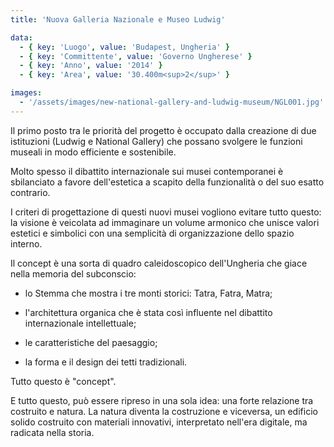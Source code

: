 ```yaml
---
title: 'Nuova Galleria Nazionale e Museo Ludwig'

data:
  - { key: 'Luogo', value: 'Budapest, Ungheria' }
  - { key: 'Committente', value: 'Governo Ungherese' }
  - { key: 'Anno', value: '2014' }
  - { key: 'Area', value: '30.400m<sup>2</sup>' }

images:
  - '/assets/images/new-national-gallery-and-ludwig-museum/NGL001.jpg'
---
```


Il primo posto tra le priorità del progetto è occupato dalla creazione di due istituzioni (Ludwig e
National Gallery) che possano svolgere le funzioni museali in modo efficiente e sostenibile.

Molto spesso il dibattito internazionale sui musei contemporanei è sbilanciato a favore
dell'estetica a scapito della funzionalità o del suo esatto contrario.

I criteri di progettazione di questi nuovi musei vogliono evitare tutto questo: la visione è
veicolata ad  immaginare un volume armonico che unisce valori estetici e simbolici con una
semplicità di organizzazione dello spazio interno.
 
Il concept  è una sorta di quadro caleidoscopico dell'Ungheria che giace nella memoria del
subconscio:

 * lo Stemma che mostra i tre monti storici: Tatra, Fatra, Matra;

 * l'architettura organica che è stata così influente nel dibattito internazionale intellettuale;

 * le caratteristiche del paesaggio;

 * la forma e il design dei tetti tradizionali.

Tutto questo è "concept".

E tutto questo, può essere ripreso in una sola idea: una forte relazione tra costruito e natura. La
natura diventa la costruzione e viceversa, un edificio solido costruito con materiali innovativi,
interpretato nell'era digitale, ma radicata nella storia.
